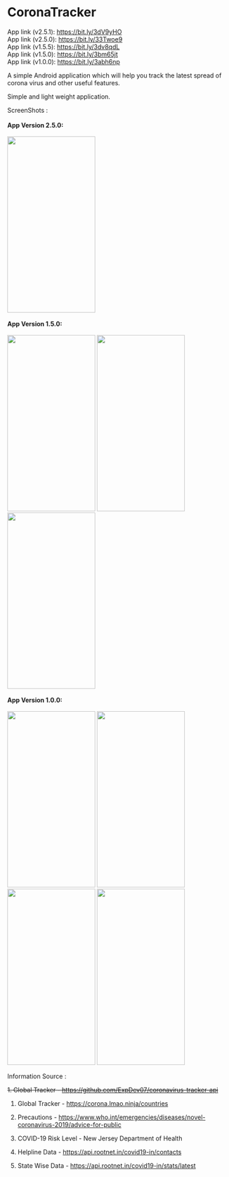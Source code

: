 # CoronaTracker

App link (v2.5.1): https://bit.ly/3dV9yHO <br>
App link (v2.5.0): https://bit.ly/33Twoe9 <br>
App link (v1.5.5): https://bit.ly/3dv8qdL <br>
App link (v1.5.0): https://bit.ly/3bm65jt <br>
App link (v1.0.0): https://bit.ly/3abh6np 

A simple Android application which will help you track the latest spread of corona virus and other useful features.

Simple and light weight application.

ScreenShots :
<br><br>
<b>App Version 2.5.0:</b>
<br><br>
<span>
 <img height=400 width=200 src="https://user-images.githubusercontent.com/29357444/77842692-f9f63100-71b2-11ea-8ba0-e3bb75adce10.gif" />
 </span>
 <br><br>
<b>App Version 1.5.0:</b>
<br><br>
<span>
 <img height=400 width=200 src="https://user-images.githubusercontent.com/29357444/77520204-daa38f00-6ea6-11ea-8674-2f409a82a38d.jpeg" />
  <img height=400 width=200 src="https://user-images.githubusercontent.com/29357444/77520240-eb540500-6ea6-11ea-9299-cc7268c74f98.jpeg" />
  <img height=400 width=200 src="https://user-images.githubusercontent.com/29357444/77520278-f7d85d80-6ea6-11ea-876a-a9d6904b306c.jpeg" />
 </span>
 <br><br>
<b>App Version 1.0.0:</b>
<br><br>
<span>
 <img height=400 width=200 src="https://user-images.githubusercontent.com/29357444/77245472-d8da9100-6c44-11ea-97cf-f028448829b3.png" />
  <img height=400 width=200 src="https://user-images.githubusercontent.com/29357444/77245482-e5f78000-6c44-11ea-9001-20eea361cc31.png" />
  <img height=400 width=200 src="https://user-images.githubusercontent.com/29357444/77245494-f3ad0580-6c44-11ea-918f-3a50ec08fc2d.png" />
  <img height=400 width=200 src="https://user-images.githubusercontent.com/29357444/77245626-f4926700-6c45-11ea-917a-3643d016d569.jpeg" />
 </span>

Information Source : 

<del>1. Global Tracker - https://github.com/ExpDev07/coronavirus-tracker-api<del>
 
1. Global Tracker - https://corona.lmao.ninja/countries

2. Precautions - https://www.who.int/emergencies/diseases/novel-coronavirus-2019/advice-for-public

3. COVID-19 Risk Level - New Jersey Department of Health 

4. Helpline Data - https://api.rootnet.in/covid19-in/contacts

5. State Wise Data - https://api.rootnet.in/covid19-in/stats/latest

